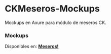 # CKMeseros-Mockups

Mockups en Axure para módulo de meseros CK.

### Mockups

Disponibles en: **[Meseros!](http://p1jp71.axshare.com/#c=2)**
